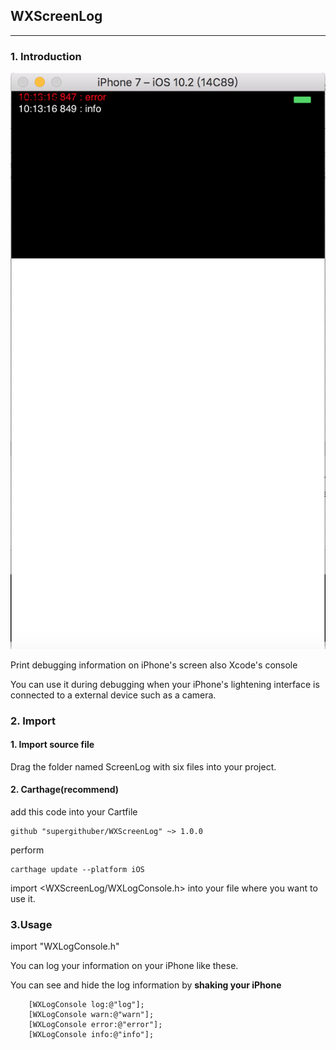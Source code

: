 
## WXScreenLog
---

### 1. Introduction

![image](https://github.com/supergithuber/WXScreenLog/blob/master/ScreenShot.png)

Print debugging information on iPhone's screen also Xcode's console

You can use it during debugging when your iPhone's lightening interface is connected to a external device such as a camera.

### 2. Import

#### 1. Import source file

Drag the folder named ScreenLog with six files into your project.

#### 2. Carthage(recommend)

add this code into your Cartfile


```objc
github "supergithuber/WXScreenLog" ~> 1.0.0
```

perform

```objc
carthage update --platform iOS
```


import <WXScreenLog/WXLogConsole.h> into your file where you want to use it.



### 3.Usage

import "WXLogConsole.h"

You can log your information on your iPhone like these.

You can see and hide the log information by **shaking your iPhone**

```objc
    [WXLogConsole log:@"log"];
    [WXLogConsole warn:@"warn"];
    [WXLogConsole error:@"error"];
    [WXLogConsole info:@"info"];
```